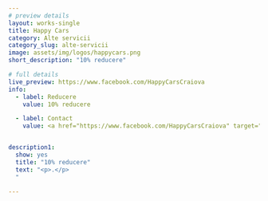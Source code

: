 ```yaml
---
# preview details
layout: works-single
title: Happy Cars
category: Alte servicii
category_slug: alte-servicii
image: assets/img/logos/happycars.png
short_description: "10% reducere"

# full details
live_preview: https://www.facebook.com/HappyCarsCraiova
info:
  - label: Reducere
    value: 10% reducere

  - label: Contact
    value: <a href="https://www.facebook.com/HappyCarsCraiova" target="_blank">Website</a>


description1:
  show: yes
  title: "10% reducere"
  text: "<p>.</p>
  "

---
```

